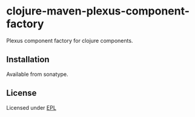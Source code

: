 # clojure-maven-plexus-component-factory

Plexus component factory for clojure components.

## Installation

Available from sonatype.

## License

Licensed under [EPL](http://www.eclipse.org/legal/epl-v10.html)
